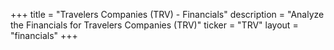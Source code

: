 +++
title = "Travelers Companies (TRV) - Financials"
description = "Analyze the Financials for Travelers Companies (TRV)"
ticker = "TRV"
layout = "financials"
+++

